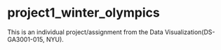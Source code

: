 # project1_winter_olympics
This is an individual project/assignment from the Data Visualization(DS-GA3001-015, NYU).
